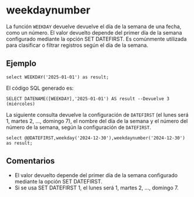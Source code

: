 

# weekdaynumber

La función `WEEKDAY` devuelve devuelve el día de la semana de una fecha, como un número. El valor devuelto depende del primer día de la semana configurado mediante la opción SET DATEFIRST. Es comúnmente utilizada para clasificar o filtrar registros según el día de la semana.


## Ejemplo

```
select WEEKDAY('2025-01-01') as result;
```

El código SQL generado es:

```
SELECT DATENAME([WEEKDAY],'2025-01-01') AS result --Devuelve 3 (miércoles)
```

La siguiente consulta devuelve la configuración de `DATEFIRST` (el lunes será 1, martes 2, ..., domingo 7), el nombre del día de la semana y el número del número de la semana, según la configuración de `DATEFIRST`.


```
select @@DATEFIRST,weekday('2024-12-30'),weekdaynumber('2024-12-30') as result;
```

## Comentarios

- El valor devuelto depende del primer día de la semana configurado mediante la opción SET DATEFIRST.
- Si se usa SET DATEFIRST 1, el lunes será 1, martes 2, ..., domingo 7.
